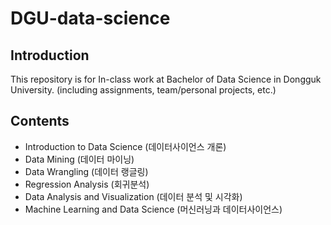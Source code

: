 # DGU-data-science

## Introduction
This repository is for In-class work at Bachelor of Data Science in Dongguk University. (including assignments, team/personal projects, etc.)

## Contents
- Introduction to Data Science (데이터사이언스 개론)
- Data Mining (데이터 마이닝)
- Data Wrangling (데이터 랭글링)
- Regression Analysis (회귀분석)
- Data Analysis and Visualization (데이터 분석 및 시각화)
- Machine Learning and Data Science (머신러닝과 데이터사이언스)